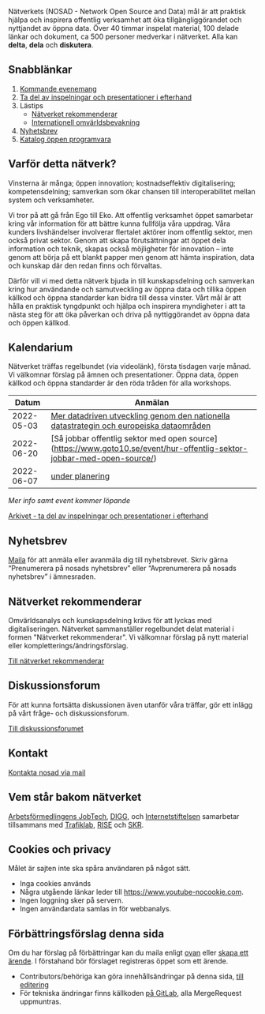 [_metadata_:url]:- "https://gitlab.com/open-data-knowledge-sharing/wiki/-/wikis/home"

Nätverkets (NOSAD - Network Open Source and Data) mål är att praktisk hjälpa och inspirera offentlig verksamhet att öka tillgängliggörandet och nyttjandet av öppna data. Över 40 timmar inspelat material, 100 delade länkar och dokument, ca 500 personer medverkar i nätverket. Alla kan **delta**, **dela** och **diskutera**.

## Snabblänkar

1. [Kommande evenemang](#kalendarium)
2. [Ta del av inspelningar och presentationer i efterhand](/workshops)
2. Lästips
   * [Nätverket rekommenderar](/tips)
   * [Internationell omvärldsbevakning](/internationellt)
3. [Nyhetsbrev](#nyhetsbrev)
4. [Katalog öppen programvara](https://offentligkod.se/)

## Varför detta nätverk?

Vinsterna är många; öppen innovation; kostnadseffektiv digitalisering; kompetensdelning; samverkan som ökar chansen till interoperabilitet mellan system och verksamheter.

Vi tror på att gå från Ego till Eko. Att offentlig verksamhet öppet samarbetar kring vår information för att bättre kunna fullfölja våra uppdrag. Våra kunders livshändelser involverar flertalet aktörer inom offentlig sektor, men också privat sektor. Genom att skapa förutsättningar att öppet dela information och teknik, skapas också möjligheter för innovation – inte genom att börja på ett blankt papper men genom att hämta inspiration, data och kunskap där den redan finns och förvaltas.

Därför vill vi med detta nätverk bjuda in till kunskapsdelning och samverkan kring hur användande och samutveckling av öppna data och tillika öppen källkod och öppna standarder kan bidra till dessa vinster. Vårt mål är att hålla en praktisk tyngdpunkt och hjälpa och inspirera myndigheter i att ta nästa steg för att öka påverkan och driva på nyttiggörandet av öppna data och öppen källkod.

## Kalendarium

Nätverket träffas regelbundet (via videolänk), första tisdagen varje månad. Vi välkomnar förslag på ämnen och presentationer. Öppna data, öppen källkod och öppna standarder är den röda tråden för alla workshops.

| Datum | Anmälan |
|---|---|
| 2022-05-03 | [Mer datadriven utveckling genom den nationella datastrategin och europeiska dataområden](https://www.goto10.se/event/nosad-natverkande-kring-oppna-data-och-oppen-kallkod-6/)
| 2022-06-20 | [Så jobbar offentlig sektor med open source] (https://www.goto10.se/event/hur-offentlig-sektor-jobbar-med-open-source/)
| 2022-06-07 | [under planering](https://www.goto10.se/event/nosad-natverkande-kring-oppna-data-och-oppen-kallkod-7/) |

_Mer info samt event kommer löpande_

<a href="https://nosad.se/workshops" data-navigo>Arkivet - ta del av inspelningar och presentationer i efterhand</a>

## Nyhetsbrev

[Maila](mailto:maria.dalhage@digg.se) för att anmäla eller avanmäla dig till nyhetsbrevet. Skriv gärna “Prenumerera på nosads nyhetsbrev” eller “Avprenumerera på nosads nyhetsbrev” i ämnesraden.

## Nätverket rekommenderar

Omvärldsanalys och kunskapsdelning krävs för att lyckas med digitaliseringen. Nätverket sammanställer regelbundet delat material i formen "Nätverket rekommenderar". Vi välkomnar förslag på nytt material eller kompletterings/ändringsförslag.

<a href="/tips" data-navigo>Till nätverket rekommenderar</a>

## Diskussionsforum

För att kunna fortsätta diskussionen även utanför våra träffar, gör ett inlägg på vårt fråge- och diskussionsforum.

[Till diskussionsforumet](https://community.dataportal.se/)  

## Kontakt

[Kontakta nosad via mail](mailto:maria.dalhage@digg.se)

## Vem står bakom nätverket

[Arbetsförmedlingens JobTech](https://jobtechdev.se/), [DIGG](https://www.digg.se/), och [Internetstiftelsen](https://internetstiftelsen.se/) samarbetar tillsammans med [Trafiklab](https://www.trafiklab.se/), [RISE](https://www.ri.se/) och [SKR](https://skr.se/).

## Cookies och privacy

Målet är sajten inte ska spåra användaren på något sätt. 

* Inga cookies används
* Några utgående länkar leder till https://www.youtube-nocookie.com.
* Ingen loggning sker på servern.
* Ingen användardata samlas in för webbanalys.

## Förbättringsförslag denna sida

Om du har förslag på förbättringar kan du maila enligt [ovan](#Kontakt) eller [skapa ett ärende](https://gitlab.com/open-data-knowledge-sharing/open-data-knowledge-sharing.gitlab.io/-/issues/new). I förstahand bör förslaget registreras öppet som ett ärende.

* Contributors/behöriga kan göra innehållsändringar på denna sida, [till editering](https://gitlab.com/open-data-knowledge-sharing/wiki/-/wikis/Home)
* För tekniska ändringar finns källkoden [på GitLab](https://gitlab.com/open-data-knowledge-sharing/open-data-knowledge-sharing.gitlab.io), alla MergeRequest uppmuntras.
